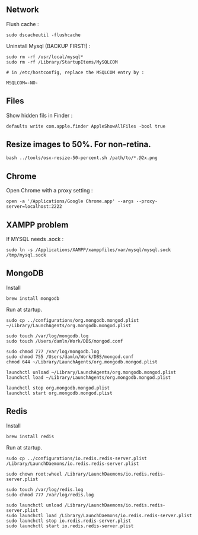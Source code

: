 ## Network

Flush cache :

	sudo dscacheutil -flushcache

Uninstall Mysql (BACKUP FIRST!) :

	sudo rm -rf /usr/local/mysql*
	sudo rm -rf /Library/StartupItems/MySQLCOM
	
	# in /etc/hostconfig, replace the MSQLCOM entry by :
	
	MSQLCOM=-NO-

## Files
Show hidden fils in Finder :

	defaults write com.apple.finder AppleShowAllFiles -bool true

## Resize images to 50%. For non-retina.

	bash ../tools/osx-resize-50-percent.sh /path/to/*.@2x.png

## Chrome
Open Chrome with a proxy setting :

	open -a '/Applications/Google Chrome.app' --args --proxy-server=localhost:2222

## XAMPP problem
If MYSQL needs .sock :

	sudo ln -s /Applications/XAMPP/xamppfiles/var/mysql/mysql.sock /tmp/mysql.sock

## MongoDB

Install

    brew install mongodb

Run at startup.
    
    sudo cp ../configurations/org.mongodb.mongod.plist ~/Library/LaunchAgents/org.mongodb.mongod.plist 
       
    sudo touch /var/log/mongodb.log
    sudo touch /Users/damln/Work/DBS/mongod.conf
    
    sudo chmod 777 /var/log/mongodb.log
    sudo chmod 755 /Users/damln/Work/DBS/mongod.conf
    chmod 644 ~/Library/LaunchAgents/org.mongodb.mongod.plist
    
    launchctl unload ~/Library/LaunchAgents/org.mongodb.mongod.plist 
    launchctl load ~/Library/LaunchAgents/org.mongodb.mongod.plist 
    
    launchctl stop org.mongodb.mongod.plist
    launchctl start org.mongodb.mongod.plist
    
## Redis
   
Install
 
    brew install redis

Run at startup.
    
    sudo cp ../configurations/io.redis.redis-server.plist /Library/LaunchDaemons/io.redis.redis-server.plist
    
    sudo chown root:wheel /Library/LaunchDaemons/io.redis.redis-server.plist
    
    sudo touch /var/log/redis.log
    sudo chmod 777 /var/log/redis.log
    
    sudo launchctl unload /Library/LaunchDaemons/io.redis.redis-server.plist
    sudo launchctl load /Library/LaunchDaemons/io.redis.redis-server.plist
    sudo launchctl stop io.redis.redis-server.plist
    sudo launchctl start io.redis.redis-server.plist
